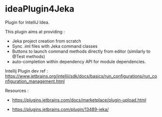 # ideaPlugin4Jeka

Plugin for IntelliJ Idea.

This plugin aims at providing :

* Jeka project creation from scratch
* Sync .iml files with Jeka command classes
* Buttons to launch command methods directly from editor (similarly to @Test methods)
* auto-completion within dependency API for module dependencies.

Intellij Plugin dev ref : https://www.jetbrains.org/intellij/sdk/docs/basics/run_configurations/run_configuration_management.html

  
Resources :

* https://plugins.jetbrains.com/docs/marketplace/plugin-upload.html

* https://plugins.jetbrains.com/plugin/13489-jeka/
   

 
